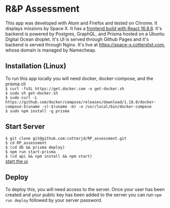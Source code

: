 # R&P Assessment 

This app was developed with Atom and Firefox and tested on Chrome. It displays missions by Space X. It has a <a href="https://github.com/cotterjd/rp_ui">frontend build with React 16.8.6</a>. It's backend is powered by Postgres, GraphQL, and Prisma hosted on a Ubuntu Digital Ocean droplet. It's UI is served through Github Pages and it's backend is served through Nginx. It's live at https://space-x.cotterslist.com, whose domain is managed by Namecheap. 

## Installation (Linux)

To run this app locally you will need docker, docker-compose, and the prisma cli <br />
`$ curl -fsSL https://get.docker.com -o get-docker.sh`<br />
`$ sudo sh get-docker.sh`<br />
`$ sudo curl -L https://github.com/docker/compose/releases/download/1.18.0/docker-compose-$(uname -s)-$(uname -m) -o /usr/local/bin/docker-compose`<br />
`$ sudo npm install -g prisma`

## Start Server

`$ git clone git@github.com:cotterjd/RP_assessment.git`<br />
`$ cd RP_assessment`<br />
`$ (cd db && prisma deploy)`<br />
`$ npm run start-prisma`<br />
`$ (cd api && npm install && npm start)`<br />
<a href="https://github.com/cotterjd/rp_ui/blob/gh-pages/README.md">start the ui</a>


## Deploy 

To deploy this, you will need access to the server. Once your user has been created and your public key has been added to the server you can run `npm run deploy` followed by your server password. 
